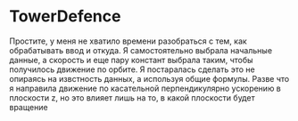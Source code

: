 # TowerDefence

Простите, у меня не хватило времени разобраться с тем, как обрабатывать ввод и откуда. Я самостоятельно выбрала начальные данные, а скорость и еще пару констант выбрала таким, чтобы получилось движение по орбите. Я постаралась сделать это не опираясь на извстность данных, а используя общие формулы. Разве что я направила движение по касательной перпендикулярно ускорению в плоскости z, но это влияет лишь на то, в какой плоскости будет вращение 
